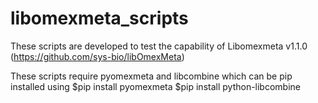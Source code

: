# libomexmeta_scripts
These scripts are developed to test the capability of Libomexmeta v1.1.0 (https://github.com/sys-bio/libOmexMeta)

These scripts require pyomexmeta and libcombine which can be pip installed using 
$pip install pyomexmeta
$pip install python-libcombine
